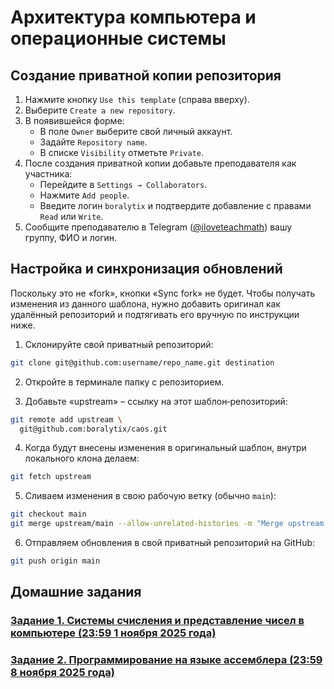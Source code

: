 # Архитектура компьютера и операционные системы

## Создание приватной копии репозитория

1. Нажмите кнопку `Use this template` (справа вверху).
2. Выберите `Create a new repository`.
3. В появившейся форме:
    - В поле `Owner` выберите свой личный аккаунт.
    - Задайте `Repository name`.
    - В списке `Visibility` отметьте `Private`.
4. После создания приватной копии добавьте преподавателя как участника:
   - Перейдите в `Settings → Collaborators`.
   - Нажмите `Add people`.
   - Введите логин `boralytix` и подтвердите добавление с правами `Read` или `Write`.
5. Сообщите преподавателю в Telegram ([@iloveteachmath](https://t.me/iloveteachmath)) вашу группу, ФИО и логин.

## Настройка и синхронизация обновлений

Поскольку это не &laquo;fork&raquo;, кнопки &laquo;Sync fork&raquo; не будет. Чтобы получать изменения из данного шаблона, нужно добавить оригинал как удалённый репозиторий и подтягивать его вручную по инструкции ниже.

1. Склонируйте свой приватный репозиторий:
```bash
git clone git@github.com:username/repo_name.git destination
```

2. Откройте в терминале папку с репозиторием.

3. Добавьте &laquo;upstream&raquo; &ndash; ссылку на этот шаблон‑репозиторий:
```bash
git remote add upstream \
  git@github.com:boralytix/caos.git
```

4. Когда будут внесены изменения в оригинальный шаблон, внутри локального клона делаем:
```bash
git fetch upstream
```

5. Сливаем изменения в свою рабочую ветку (обычно `main`):
```bash
git checkout main
git merge upstream/main --allow-unrelated-histories -m "Merge upstream into my repo"
```
6. Отправляем обновления в свой приватный репозиторий на GitHub:
```bash
git push origin main
```

## Домашние задания

### [Задание 1. Системы счисления и представление чисел в компьютере (23:59 1 ноября 2025 года)](hw/lab01/README.md)

### [Задание 2. Программирование на языке ассемблера (23:59 8 ноября 2025 года)](hw/lab02/README.md)